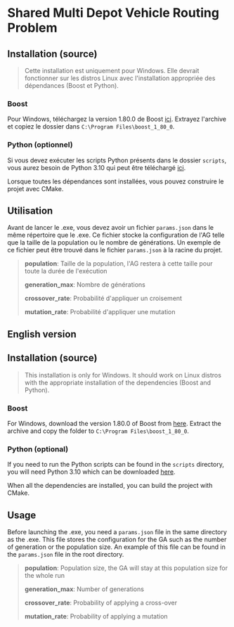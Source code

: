 # Shared Multi Depot Vehicle Routing Problem
## Installation (source)
> Cette installation est uniquement pour Windows. Elle devrait fonctionner sur les distros Linux avec l'installation
> appropriée des dépendances (Boost et Python).

### Boost
Pour Windows, téléchargez la version 1.80.0 de Boost [ici](https://www.boost.org/users/history/version_1_80_0.html). Extrayez l'archive et copiez le dossier dans `C:\Program Files\boost_1_80_0`.

### Python (optionnel)
Si vous devez exécuter les scripts Python présents dans le dossier `scripts`, vous aurez besoin de Python 3.10 qui
peut être téléchargé [ici](https://www.python.org/downloads/release/python-3109/).

Lorsque toutes les dépendances sont installées, vous pouvez construire le projet avec CMake.

## Utilisation
Avant de lancer le .exe, vous devez avoir un fichier `params.json` dans le même répertoire que le .exe. 
Ce fichier stocke la configuration de l'AG telle que la taille de la population ou le nombre de générations.
Un exemple de ce fichier peut être trouvé dans le fichier `params.json` à la racine du projet.

> **population**: Taille de la population, l'AG restera à cette taille pour toute la durée de l'exécution
> 
> **generation_max**: Nombre de générations
>
> **crossover_rate**: Probabilité d'appliquer un croisement
> 
> **mutation_rate**:  Probabilité d'appliquer une mutation


## English version
## Installation (source)
> This installation is only for Windows. It should work on Linux distros with the appropriate installation
> of the dependencies (Boost and Python).
### Boost
For Windows, download the version 1.80.0 of Boost from [here](https://www.boost.org/users/history/version_1_80_0.html). Extract the archive and copy the folder to `C:\Program Files\boost_1_80_0`.

### Python (optional)
If you need to run the Python scripts can be found in the `scripts` directory, you will need Python 3.10 which
can be downloaded [here](https://www.python.org/downloads/release/python-3109/).

When all the dependencies are installed, you can build the project with CMake.

## Usage
Before launching the .exe, you need a `params.json` file in the same directory as the .exe. 
This file stores the configuration for the GA such as the number of generation or the population size.
An example of this file can be found in the `params.json` file in the root directory.
>
> **population**: Population size, the GA will stay at this population size for the whole run
> 
> **generation_max**: Number of generations
>
> **crossover_rate**: Probability of applying a cross-over
> 
> **mutation_rate**:  Probability of applying a mutation

